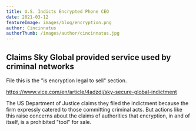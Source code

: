 ```yaml
---
title: U.S. Indicts Encrypted Phone CEO
date: 2021-03-12
featureImage: images/blog/encryption.png
author: Cincinnatus
authorThumb: /images/author/cincinnatus.jpg
---
```


## Claims Sky Global provided service used by criminal networks

File this is the "is encryption legal to sell" section.

https://www.vice.com/en/article/4adzdj/sky-secure-global-indictment

The US Department of Justice claims they filed the indictment because the firm expressly catered to those committing criminal acts. But actions like this raise concerns about the claims of authorities that encryption, in and of itself, is a prohibited "tool" for sale.